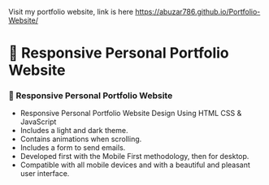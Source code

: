 Visit my portfolio website, link is here https://abuzar786.github.io/Portfolio-Website/
# 💼 Responsive Personal Portfolio Website

### 💼 Responsive Personal Portfolio Website

- Responsive Personal Portfolio Website Design Using HTML CSS & JavaScript
- Includes a light and dark theme.
- Contains animations when scrolling.
- Includes a form to send emails.
- Developed first with the Mobile First methodology, then for desktop.
- Compatible with all mobile devices and with a beautiful and pleasant user interface.




